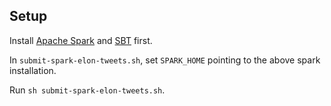 ## Setup

Install [Apache Spark](https://spark.apache.org/downloads.html) and [SBT](http://www.scala-sbt.org/release/tutorial/Setup.html) first.

In `submit-spark-elon-tweets.sh`, set `SPARK_HOME` pointing to the above spark installation.

Run `sh submit-spark-elon-tweets.sh`.
